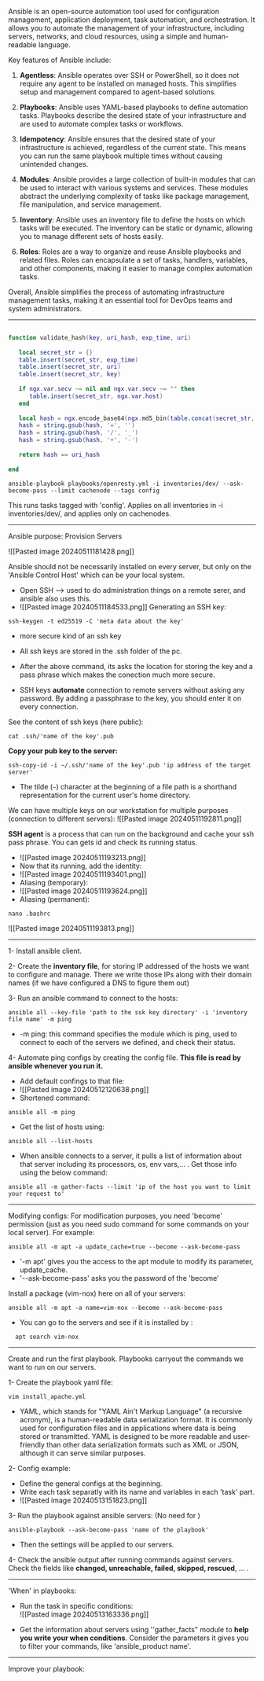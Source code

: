 Ansible is an open-source automation tool used for configuration management, application deployment, task automation, and orchestration. It allows you to automate the management of your infrastructure, including servers, networks, and cloud resources, using a simple and human-readable language.

Key features of Ansible include:

1. **Agentless**: Ansible operates over SSH or PowerShell, so it does not require any agent to be installed on managed hosts. This simplifies setup and management compared to agent-based solutions.
    
2. **Playbooks**: Ansible uses YAML-based playbooks to define automation tasks. Playbooks describe the desired state of your infrastructure and are used to automate complex tasks or workflows.
    
3. **Idempotency**: Ansible ensures that the desired state of your infrastructure is achieved, regardless of the current state. This means you can run the same playbook multiple times without causing unintended changes.
    
4. **Modules**: Ansible provides a large collection of built-in modules that can be used to interact with various systems and services. These modules abstract the underlying complexity of tasks like package management, file manipulation, and service management.
    
5. **Inventory**: Ansible uses an inventory file to define the hosts on which tasks will be executed. The inventory can be static or dynamic, allowing you to manage different sets of hosts easily.
    
6. **Roles**: Roles are a way to organize and reuse Ansible playbooks and related files. Roles can encapsulate a set of tasks, handlers, variables, and other components, making it easier to manage complex automation tasks.
    

Overall, Ansible simplifies the process of automating infrastructure management tasks, making it an essential tool for DevOps teams and system administrators.

-------------------------------------------------

```LUA
  
function validate_hash(key, uri_hash, exp_time, uri)  
  
   local secret_str = {}  
   table.insert(secret_str, exp_time)  
   table.insert(secret_str, uri)  
   table.insert(secret_str, key)  
  
   if ngx.var.secv ~= nil and ngx.var.secv ~= "" then  
      table.insert(secret_str, ngx.var.host)  
   end  
  
   local hash = ngx.encode_base64(ngx.md5_bin(table.concat(secret_str, ' ')))  
   hash = string.gsub(hash, '=', '')  
   hash = string.gsub(hash, '/', '_')  
   hash = string.gsub(hash, '+', '-')  
  
   return hash == uri_hash  
  
end
```

```shell
ansible-playbook playbooks/openresty.yml -i inventories/dev/ --ask-become-pass --limit cachenode --tags config
```

This runs tasks tagged with 'config'.
Applies on all inventories in -i inventories/dev/, and applies only on cachenodes.

------------------------

Ansible purpose: Provision Servers

![[Pasted image 20240511181428.png]]

Ansible should not be necessarily installed on every server, but only on the 'Ansible Control Host' which can be your local system.

- Open SSH -->  used to do administration things on a remote serer, and ansible also uses this.
- ![[Pasted image 20240511184533.png]]
Generating an SSH key:
```shell
ssh-keygen -t ed25519 -C 'meta data about the key'
```
- more secure kind of an ssh key
- All ssh keys are stored in the .ssh folder of the pc.
- After the above command, its asks the location for storing the key and a pass phrase which makes the conection much more secure.

- SSH keys **automate** connection to remote servers without asking any password. By adding a passphrase to the key, you should enter it on every connection.

See the content of ssh keys (here public):
```shell
cat .ssh/'name of the key'.pub
```

**Copy your pub key to the server:**
```shell
ssh-copy-id -i ~/.ssh/'name of the key'.pub 'ip address of the target server'
```

- The tilde (`~`) character at the beginning of a file path is a shorthand representation for the current user's home directory.

We can have multiple keys on our workstation for multiple purposes (connection to different servers):
![[Pasted image 20240511192811.png]]

**SSH agent** is a process that can run on the background and cache your ssh pass phrase. You can gets id and check its running status.
- ![[Pasted image 20240511193213.png]]
- Now that its running, add the identity:
- ![[Pasted image 20240511193401.png]]
- Aliasing (temporary):
- ![[Pasted image 20240511193624.png]]
- Aliasing (permanent):
```shell
nano .bashrc
```
![[Pasted image 20240511193813.png]]

--------------------------------

1- Install ansible client.

2- Create the **inventory file**, for storing IP addressed of the hosts we want to configure and manage. There we write those IPs along with their domain names (if we have configured a DNS to figure them out)

3- Run an ansible command to connect to the hosts:
```shell
ansible all --key-file 'path to the ssk key directory' -i 'inventory file name' -m ping
```

- -m ping: this command specifies the module which is ping, used to connect to each of the servers we defined, and check their status.

4- Automate ping configs by creating the config file. **This file is read by ansible whenever you run it.**

- Add default confings to that file:
- ![[Pasted image 20240512120638.png]]
- Shortened command:
```shell
ansible all -m ping
```

- Get the list of hosts using:
```shell
ansible all --list-hosts
```

 - When ansible connects to a server, it pulls a list of information about that server including its processors, os, env vars,... . Get those info using the below command:
```shell
ansible all -m gather-facts --limit 'ip of the host you want to limit your request to'
```

------------------------------------------------

 Modifying configs: For modification purposes, you need 'become' permission (just as you need sudo command for some commands on your local server). For example:
 
 ```shell
 ansible all -m apt -a update_cache=true --become --ask-become-pass
```
 - '-m apt' gives you the access to the apt module to modify its parameter, update_cache.
 - '--ask-become-pass' asks you the password of the 'become'

Install a package (vim-nox) here on all of your servers:

```shell
ansible all -m apt -a name=vim-nox --become --ask-become-pass
```

- You can go to the servers and see if it is installed by :
```shell
  apt search vim-nox
```

------------------------------------------------

Create and run the first playbook.
Playbooks carryout the commands we want to run on our servers.

1- Create the playbook yaml file:

```shell
vim install_apache.yml
```
 
 - YAML, which stands for "YAML Ain't Markup Language" (a recursive acronym), is a human-readable data serialization format. It is commonly used for configuration files and in applications where data is being stored or transmitted. YAML is designed to be more readable and user-friendly than other data serialization formats such as XML or JSON, although it can serve similar purposes.
 
2- Config example:

- Define the general configs at the beginning.
- Write each task separatly with its name and variables in each 'task' part.
- ![[Pasted image 20240513151823.png]]

3- Run the playbook against ansible servers: (No need for )

```shell
ansible-playbook --ask-become-pass 'name of the playbook'
```
- Then the settings will be applied to our servers.

4- Check the ansible output after running commands against servers. Check the fields like **changed, unreachable, failed, skipped, rescued**, ... . 

----------------------------------------

'When' in playbooks:

- Run the task in specific conditions:  
![[Pasted image 20240513163336.png]]

- Get the information about servers using ''gather_facts" module to **help you write your when conditions**. Consider the parameters it gives you to filter your commands, like 'ansible_product name'.

-----------------------------------------

Improve your playbook:

